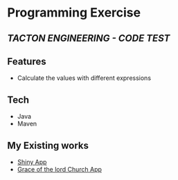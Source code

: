 # Programming Exercise
## _TACTON ENGINEERING - CODE TEST_

## Features

- Calculate the values with different expressions

## Tech
- Java
- Maven

## My Existing works
- [Shiny App](https://apps.apple.com/se/app/shinyapp/id1528864653?l=en) 
- [Grace of the lord Church App](https://apps.apple.com/se/app/gol-grace-of-the-lord/id1550173756?l=en)



